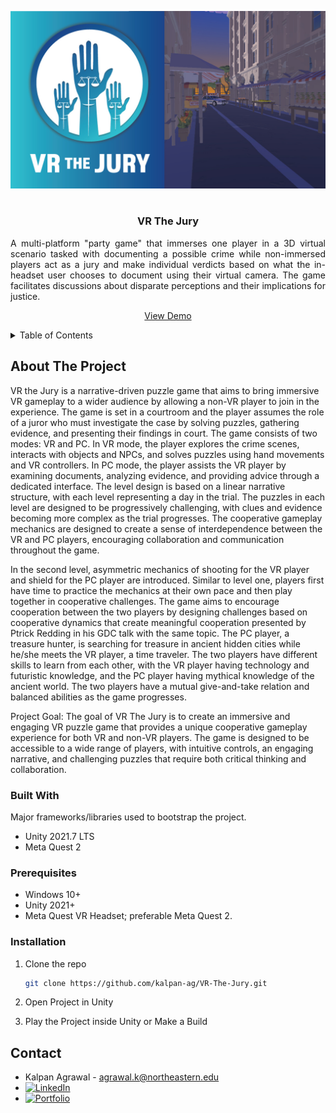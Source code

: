 <!-- Improved compatibility of back to top link: See: https://github.com/othneildrew/Best-README-Template/pull/73 -->
<a name="readme-top"></a>
<!--
*** Thanks for checking out the Best-README-Template. If you have a suggestion
*** that would make this better, please fork the repo and create a pull request
*** or simply open an issue with the tag "enhancement".
*** Don't forget to give the project a star!
*** Thanks again! Now go create something AMAZING! :D
-->



<!-- PROJECT SHIELDS -->
<!--
*** I'm using markdown "reference style" links for readability.
*** Reference links are enclosed in brackets [ ] instead of parentheses ( ).
*** See the bottom of this document for the declaration of the reference variables
*** for contributors-url, forks-url, etc. This is an optional, concise syntax you may use.
*** https://www.markdownguide.org/basic-syntax/#reference-style-links
-->
<div align="center">
    <img src="Title.jpg">
</div>
<!-- PROJECT LOGO -->
<br />
<div align="center">
  <h3 align="center">VR The Jury</h3>
  <p align="justify">
    A multi-platform "party game" that immerses one player in a 3D virtual scenario tasked with documenting a possible crime while non-immersed players act as a jury and make individual verdicts based on what the in-headset user chooses to document using their virtual camera. The game facilitates discussions about disparate perceptions and their implications for justice.
    <br />
    <div align="center">
      <a href="https://youtu.be/0CD9m4_zrqQ" target="_blank">View Demo</a>
    </div>
  </p>
</div>

<!-- TABLE OF CONTENTS -->
<details>
  <summary>Table of Contents</summary>
  <ol>
    <li>
      <a href="#about-the-project">About The Project</a>
      <ul>
        <li><a href="#built-with">Built With</a></li>
      </ul>
    </li>
    <li>
      <a href="#getting-started">Getting Started</a>
      <ul>
        <li><a href="#prerequisites">Prerequisites</a></li>
        <li><a href="#installation">Installation</a></li>
      </ul>
    </li>
    <li><a href="#contact">Contact</a></li>
    <li><a href="#acknowledgments">Acknowledgments</a></li>
  </ol>
</details>

<!-- ABOUT THE PROJECT -->
## About The Project

VR the Jury is a narrative-driven puzzle game that aims to bring immersive VR gameplay to a wider audience by allowing a non-VR player to join in the experience. The game is set in a courtroom and the player assumes the role of a juror who must investigate the case by solving puzzles, gathering evidence, and presenting their findings in court. The game consists of two modes: VR and PC. In VR mode, the player explores the crime scenes, interacts with objects and NPCs, and solves puzzles using hand movements and VR controllers. In PC mode, the player assists the VR player by examining documents, analyzing evidence, and providing advice through a dedicated interface. The level design is based on a linear narrative structure, with each level representing a day in the trial. The puzzles in each level are designed to be progressively challenging, with clues and evidence becoming more complex as the trial progresses. The cooperative gameplay mechanics are designed to create a sense of interdependence between the VR and PC players, encouraging collaboration and communication throughout the game.

In the second level, asymmetric mechanics of shooting for the VR player and shield for the PC player are introduced. Similar to level one, players first have time to practice the mechanics at their own pace and then play together in cooperative challenges. The game aims to encourage cooperation between the two players by designing challenges based on cooperative dynamics that create meaningful cooperation presented by Ptrick Redding in his GDC talk with the same topic. The PC player, a treasure hunter, is searching for treasure in ancient hidden cities while he/she meets the VR player, a time traveler. The two players have different skills to learn from each other, with the VR player having technology and futuristic knowledge, and the PC player having mythical knowledge of the ancient world. The two players have a mutual give-and-take relation and balanced abilities as the game progresses.

Project Goal: The goal of VR The Jury is to create an immersive and engaging VR puzzle game that provides a unique cooperative gameplay experience for both VR and non-VR players. The game is designed to be accessible to a wide range of players, with intuitive controls, an engaging narrative, and challenging puzzles that require both critical thinking and collaboration.

### Built With

Major frameworks/libraries used to bootstrap the project.

* Unity 2021.7 LTS
* Meta Quest 2

### Prerequisites

* Windows 10+
* Unity 2021+
* Meta Quest VR Headset; preferable Meta Quest 2.


### Installation

1. Clone the repo
   ```sh
   git clone https://github.com/kalpan-ag/VR-The-Jury.git
   ```
2. Open Project in Unity

3. Play the Project inside Unity or Make a Build

<!-- CONTACT -->
## Contact

* Kalpan Agrawal - agrawal.k@northeastern.edu
* [![LinkedIn][linkedin-shield]][linkedin-url]
* [![Portfolio][portfolioIcon-url]][portfolio-url]

<!-- MARKDOWN LINKS & IMAGES -->
<!-- https://www.markdownguide.org/basic-syntax/#reference-style-links -->
[linkedin-shield]: https://img.shields.io/badge/-LinkedIn-black.svg?style=for-the-badge&logo=linkedin&colorB=555
[linkedin-url]: https://www.linkedin.com/in/kp-ag/
[product-screenshot]: images/screenshot.png
[Next.js]: https://img.shields.io/badge/next.js-000000?style=for-the-badge&logo=nextdotjs&logoColor=white
[Next-url]: https://nextjs.org/
[portfolioIcon-url]: https://img.shields.io/badge/-Portfolio-brightgreen
[portfolio-url]: https://kalpan-ag.github.io/


